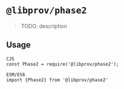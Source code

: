 # `@libprov/phase2`

> TODO: description

## Usage

```
CJS
const Phase2 = require('@libprov/phase2');

ESM/ES6
import {Phase2} from '@libprov/phase2'
```
